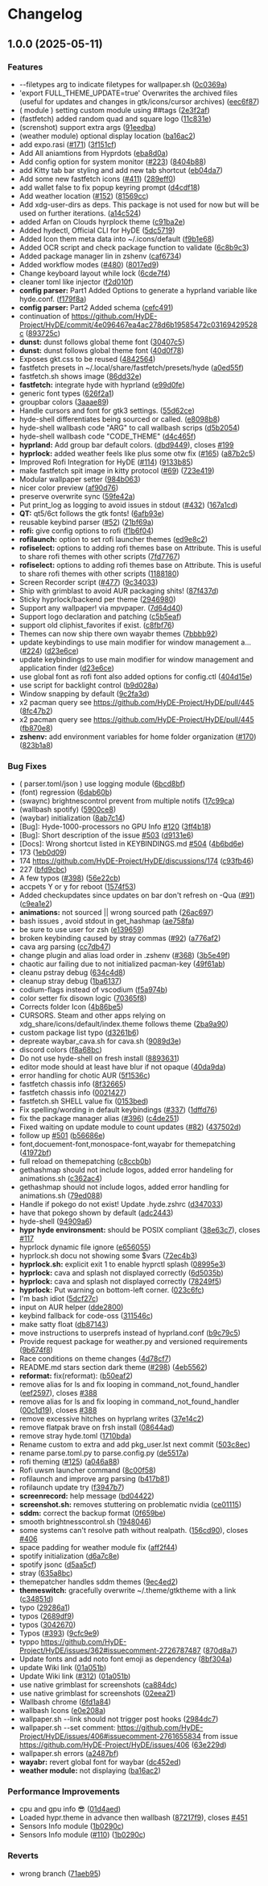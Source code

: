 # Changelog

## 1.0.0 (2025-05-11)


### Features

* --filetypes arg to indicate filetypes for wallpaper.sh ([0c0369a](https://github.com/prabinzz/HyDE/commit/0c0369a634835da49a95254a64694458f4ebb45d))
* 'export FULL_THEME_UPDATE=true'       Overwrites the archived files (useful for updates and changes in gtk/icons/cursor archives) ([eec6f87](https://github.com/prabinzz/HyDE/commit/eec6f87cc1f812c7752542e77a0bb2a197b2649a))
* ( module ) setting custom module  using ##tags ([2e3f2af](https://github.com/prabinzz/HyDE/commit/2e3f2af8b70e90c18e0a9f063f424a4c6c5c3ce6))
* (fastfetch) added random quad and square logo ([11c831e](https://github.com/prabinzz/HyDE/commit/11c831e33b5297ec1495e3e2d2d0ccd0d44769a9))
* (screnshot)  support extra args ([91eedba](https://github.com/prabinzz/HyDE/commit/91eedba482cadd50c21cb52f51fd2d0bbf147c49))
* (weather module) optional display location ([ba16ac2](https://github.com/prabinzz/HyDE/commit/ba16ac29e9f75d4d90d1254a11e52a5a1aad4542))
* add  expo.rasi ([#171](https://github.com/prabinzz/HyDE/issues/171)) ([3f151cf](https://github.com/prabinzz/HyDE/commit/3f151cf7cd9ffd8db2d1f6bb8c7e0a31103f6d5f))
* Add All aniamtions from Hyprdots ([eba8d0a](https://github.com/prabinzz/HyDE/commit/eba8d0a716d442259fb0411b0b70c2e5f2ce5008))
* Add config option for system monitor ([#223](https://github.com/prabinzz/HyDE/issues/223)) ([8404b88](https://github.com/prabinzz/HyDE/commit/8404b889fef29ead7962cf6bb4ca4200783727e3))
* add Kitty tab bar styling and add new tab shortcut ([eb04da7](https://github.com/prabinzz/HyDE/commit/eb04da7cd9aa89f952b0a71b3cff6fe25227e934))
* Add some new fastfetch icons ([#411](https://github.com/prabinzz/HyDE/issues/411)) ([289eff0](https://github.com/prabinzz/HyDE/commit/289eff04fbd72936647e49b4328edb8a9b1d57a0))
* add wallet false to fix popup keyring prompt ([d4cdf18](https://github.com/prabinzz/HyDE/commit/d4cdf18ac534dc9336b6d6c7aef83b14606cd235))
* Add weather location ([#152](https://github.com/prabinzz/HyDE/issues/152)) ([81569cc](https://github.com/prabinzz/HyDE/commit/81569cc01a2ed51977972a3a5e136c20c3550eb2))
* Add xdg-user-dirs as deps. This package is not used for now but will be used on further iterations. ([a14c524](https://github.com/prabinzz/HyDE/commit/a14c5245743309a02092cd1695274c86dbe06eb1))
* added Arfan on Clouds hyrplock theme ([c91ba2e](https://github.com/prabinzz/HyDE/commit/c91ba2e5b3e2090b42fba53120941b3922e8c669))
* Added hydectl, Official CLI for HyDE ([5dc5719](https://github.com/prabinzz/HyDE/commit/5dc57193cd3a0499ffaa1344eb61e7e21d64a25e))
* Added Icon them meta data into ~/.icons/default ([f9b1e68](https://github.com/prabinzz/HyDE/commit/f9b1e68fc46acb139c7cbc07e5ee15e459ba75de))
* Added OCR script  and check package function to validate ([6c8b9c3](https://github.com/prabinzz/HyDE/commit/6c8b9c3a6a136e71758ae7f8e6a764042669e107))
* Added package manager lin in zshenv ([caf6734](https://github.com/prabinzz/HyDE/commit/caf67349b5e476bfecdd047700a8e078b5cbef84))
* Added workflow modes ([#480](https://github.com/prabinzz/HyDE/issues/480)) ([8017ed9](https://github.com/prabinzz/HyDE/commit/8017ed9aed184ceb06b3ac42f3250fb2f84b2280))
* Change keyboard layout while lock ([6cde7f4](https://github.com/prabinzz/HyDE/commit/6cde7f438f8282641bcf4a9fb4de74ac5ae63af3))
* cleaner toml like injector ([f2d010f](https://github.com/prabinzz/HyDE/commit/f2d010fd2fc4537941f83dc1dd449fa6e283a9ac))
* **config parser:** Part1  Added Options to generate a hyprland variable  like hyde.conf. ([f179f8a](https://github.com/prabinzz/HyDE/commit/f179f8a6b674a24431c87b3d4f050602afa20330))
* **config parser:** Part2 Added schema ([cefc491](https://github.com/prabinzz/HyDE/commit/cefc49166aafeca6fc180cfd20b6c393e11f864c))
* continuation of  https://github.com/HyDE-Project/HyDE/commit/4e096467ea4ac278d6b19585472c03169429528c ([893725c](https://github.com/prabinzz/HyDE/commit/893725c4a906c2b997ba229ce617442003f55bf1))
* **dunst:** dunst follows global theme font ([30407c5](https://github.com/prabinzz/HyDE/commit/30407c517c541532e8b61211fd38f4757f07c7ae))
* **dunst:** dunst follows global theme font ([40d0f78](https://github.com/prabinzz/HyDE/commit/40d0f789b32954284952a1f3c984013758cde362))
* Exposes gkt.css to be reused ([4842564](https://github.com/prabinzz/HyDE/commit/484256417c98b2ec164127af50414413a056ef41))
* fastfetch presets in ~/.local/share/fastfetch/presets/hyde ([a0ed55f](https://github.com/prabinzz/HyDE/commit/a0ed55fa608c716fa78d783e975c3072aa75acad))
* fastfetch.sh shows image ([86dd32e](https://github.com/prabinzz/HyDE/commit/86dd32e5a294ca5474425d491fdc4f801df5baca))
* **fastfetch:** integrate hyde with hyprland ([e99d0fe](https://github.com/prabinzz/HyDE/commit/e99d0fe120a0973413fad2601a38fd523053bfd5))
* generic font types ([626f2a1](https://github.com/prabinzz/HyDE/commit/626f2a16f8053ce454af5fa4c5aa81e5c4c7c3c7))
* groupbar colors ([3aaae89](https://github.com/prabinzz/HyDE/commit/3aaae89b5ebff23f43ceaf8ed1f456d796a7ef37))
* Handle cursors and font for gtk3 settings. ([55d62ce](https://github.com/prabinzz/HyDE/commit/55d62ce963f457aa554cd5fecb3470928dfe915e))
* hyde-shell differentiates being sourced or called. ([e8098b8](https://github.com/prabinzz/HyDE/commit/e8098b87d8e327a4864696891af9565839f24ffd))
* hyde-shell wallbash code "ARG" to call wallbash scrips ([d5b2054](https://github.com/prabinzz/HyDE/commit/d5b205413d6a6cc20b0d2abbd2cef9d28a793f29))
* hyde-shell wallbash code "CODE_THEME" ([d4c465f](https://github.com/prabinzz/HyDE/commit/d4c465f55ca5f4d227f2bcefffc43ff7238e4501))
* **hyprland:** Add group bar default colors. ([dbd9449](https://github.com/prabinzz/HyDE/commit/dbd9449840b39e21342288fa7ab4e1a21c66269f)), closes [#199](https://github.com/prabinzz/HyDE/issues/199)
* **hyprlock:** added weather feels like plus some otw fix  ([#165](https://github.com/prabinzz/HyDE/issues/165)) ([a87b2c5](https://github.com/prabinzz/HyDE/commit/a87b2c597cb4c7a39b5718b1285f02d6bb722e16))
* Improved Rofi Integration for HyDE ([#114](https://github.com/prabinzz/HyDE/issues/114)) ([9133b85](https://github.com/prabinzz/HyDE/commit/9133b85b4a25dfddf0ba125377251d4c09c7b0a3))
* make fastfetch spit image in kitty protocol ([#69](https://github.com/prabinzz/HyDE/issues/69)) ([723e419](https://github.com/prabinzz/HyDE/commit/723e419a0d92fa35916ccb068b78a347a8b828ea))
* Modular wallpaper setter ([984b063](https://github.com/prabinzz/HyDE/commit/984b06356d16cd8a82a037685e1e61a292fcdc95))
* nicer color preview ([af90d76](https://github.com/prabinzz/HyDE/commit/af90d76fd5699bac4979d7ed7bc0b3982e14a1d8))
* preserve overwrite sync ([59fe42a](https://github.com/prabinzz/HyDE/commit/59fe42ab5c3f4e8bb1ba4cf30a1bced19db8dcc2))
* Put print_log as logging to avoid issues in stdout  ([#432](https://github.com/prabinzz/HyDE/issues/432)) ([167a1cd](https://github.com/prabinzz/HyDE/commit/167a1cd2e04a3e00ae23ac7a63c46a503f047c51))
* **QT:** qt5/6ct follows the gtk fonts! ([6afb93e](https://github.com/prabinzz/HyDE/commit/6afb93e0d096b831650ed4b0baf0413ac3aaebac))
* reusable keybind parser ([#52](https://github.com/prabinzz/HyDE/issues/52)) ([21bf69a](https://github.com/prabinzz/HyDE/commit/21bf69a25a63168f6c33228c8f56ea18d5ed0d97))
* **rofi:** give config options to rofi ([f1b6f04](https://github.com/prabinzz/HyDE/commit/f1b6f04115530af67dccaf9bd18ad90850b6196b))
* **rofilaunch:** option to set rofi launcher themes ([ed9e8c2](https://github.com/prabinzz/HyDE/commit/ed9e8c2fc04b6b0f8982b2f03b92130a9554a081))
* **rofiselect:** options to adding rofi  themes base on Attribute. This is useful to share rofi themes with other scripts ([7fd7767](https://github.com/prabinzz/HyDE/commit/7fd7767a19cb6c54c991f5909b1af55dd18ee154))
* **rofiselect:** options to adding rofi  themes base on Attribute. This is useful to share rofi themes with other scripts ([1188180](https://github.com/prabinzz/HyDE/commit/1188180e93bc7fe3fdb7d871994e0ecdbe68c146))
* Screen Recorder script ([#477](https://github.com/prabinzz/HyDE/issues/477)) ([9c34033](https://github.com/prabinzz/HyDE/commit/9c3403302f7384c856558c6c08632cad1ea8183e))
* Ship with grimblast to avoid AUR packaging shits! ([87f437d](https://github.com/prabinzz/HyDE/commit/87f437daf6b711ae7db60a3a65395c143292fd5f))
* Sticky hyprlock/backend  per theme ([2946980](https://github.com/prabinzz/HyDE/commit/29469801e635a2c628e387ca14ee3bf18fbfed33))
* Support any wallpaper! via mpvpaper. ([7d64d40](https://github.com/prabinzz/HyDE/commit/7d64d408ef704252c169ce68319819f297b84a2e))
* Support logo declaration and patching ([c5b5eaf](https://github.com/prabinzz/HyDE/commit/c5b5eafcdb28c546994ea38e102294ff901c733d))
* support old cliphist_favorites if exist. ([c8fbf76](https://github.com/prabinzz/HyDE/commit/c8fbf76c5d8d5cee4ff2bdee0e4259249624b10c))
* Themes can now ship there own wayabr themes ([7bbbb92](https://github.com/prabinzz/HyDE/commit/7bbbb927c4230b0ee6bd30dacde5b2910dfaa217))
* update keybindings to use main modifier for window management a… ([#224](https://github.com/prabinzz/HyDE/issues/224)) ([d23e6ce](https://github.com/prabinzz/HyDE/commit/d23e6ce331bdaac4a83f4c6fcee2af0b1736df3a))
* update keybindings to use main modifier for window management and application finder ([d23e6ce](https://github.com/prabinzz/HyDE/commit/d23e6ce331bdaac4a83f4c6fcee2af0b1736df3a))
* use  global font as rofi font also added options for config.ctl ([404d15e](https://github.com/prabinzz/HyDE/commit/404d15e83b2f7a29f5d6804aef1c9e5fed0c050b))
* use script for backlight control ([b9d028a](https://github.com/prabinzz/HyDE/commit/b9d028a732771e0a559c3e342545aac58ede88f1))
* Window snapping by default ([9c2fa3d](https://github.com/prabinzz/HyDE/commit/9c2fa3d41d0fb5b0dc97fce570e1e10b75d724c6))
* x2 pacman query see https://github.com/HyDE-Project/HyDE/pull/445 ([8fc47b2](https://github.com/prabinzz/HyDE/commit/8fc47b292d971bf82bcf286b3d399bc40fb76dc0))
* x2 pacman query see https://github.com/HyDE-Project/HyDE/pull/445 ([fb870e8](https://github.com/prabinzz/HyDE/commit/fb870e80e9e2d4ed7fe92b5e926ef5eee33f89f0))
* **zshenv:** add environment variables for home folder organization ([#170](https://github.com/prabinzz/HyDE/issues/170)) ([823b1a8](https://github.com/prabinzz/HyDE/commit/823b1a85e1ef4b578984ac64a1e49100e5d03aa3))


### Bug Fixes

* ( parser.toml/json ) use logging module ([6bcd8bf](https://github.com/prabinzz/HyDE/commit/6bcd8bfadda3ddc6779a77ee53d70ce95ce52730))
* (font) regression ([6dab60b](https://github.com/prabinzz/HyDE/commit/6dab60b4c232f76cd278a029027e089d8ed3a1ae))
* (swaync) brightnescontrol prevent from multiple notifs ([17c99ca](https://github.com/prabinzz/HyDE/commit/17c99caab49a65b316f6cbe8033fbbf293385764))
* (wallbash spotify) ([5900ce8](https://github.com/prabinzz/HyDE/commit/5900ce887f30dde938e4cd37acbccddd3b795135))
* (waybar) initialization ([8ab7c14](https://github.com/prabinzz/HyDE/commit/8ab7c145c464b4382b847a75080e18fb9e67b134))
* [Bug]: Hyde-1000-processors no GPU Info [#120](https://github.com/prabinzz/HyDE/issues/120) ([3ff4b18](https://github.com/prabinzz/HyDE/commit/3ff4b184e7b15822564f96441197aacc21eb9dc8))
* [Bug]: Short description of the issue [#503](https://github.com/prabinzz/HyDE/issues/503) ([d9131e6](https://github.com/prabinzz/HyDE/commit/d9131e65dd9a263ab72e5d1f12f00daeab1624f7))
* [Docs]: Wrong shortcut listed in KEYBINDINGS.md [#504](https://github.com/prabinzz/HyDE/issues/504) ([4b6bd6e](https://github.com/prabinzz/HyDE/commit/4b6bd6e48f049114f22f4688cd590af445a2b7b2))
* 173 ([1eb0d09](https://github.com/prabinzz/HyDE/commit/1eb0d09eca6aca1316e61e921038ccce999de1e7))
* 174 https://github.com/HyDE-Project/HyDE/discussions/174 ([c93fb46](https://github.com/prabinzz/HyDE/commit/c93fb46aae7e0ceac56ca823eff7473d5255754f))
* 227 ([bfd9cbc](https://github.com/prabinzz/HyDE/commit/bfd9cbceaeaca55cc360041776350e8ebd2a4727))
* A few typos ([#398](https://github.com/prabinzz/HyDE/issues/398)) ([56e22cb](https://github.com/prabinzz/HyDE/commit/56e22cb329363a7337d7070a9c666071296745a8))
* accpets Y or y for reboot ([1574f53](https://github.com/prabinzz/HyDE/commit/1574f533cb4c92001bd28e6bbf0735699fcaf9d7))
* Added checkupdates since updates on bar don't refresh on -Qua ([#91](https://github.com/prabinzz/HyDE/issues/91)) ([c9ea1e2](https://github.com/prabinzz/HyDE/commit/c9ea1e2cc83979c58c84267512965538e1b56b43))
* **animations:** not sourced || wrong sourced path ([26ac697](https://github.com/prabinzz/HyDE/commit/26ac69715aaed8f788d981c4078a5d6dbbb01312))
* bash issues , avoid stdout in get_hashmap ([ae758fa](https://github.com/prabinzz/HyDE/commit/ae758fa01f5a3cb1e35cdfeeaa3e198821bcbcfe))
* be sure to use user for zsh ([e139659](https://github.com/prabinzz/HyDE/commit/e13965927b166e5a1e25010989904f7e914a25c5))
* broken keybinding caused by stray commas  ([#92](https://github.com/prabinzz/HyDE/issues/92)) ([a776af2](https://github.com/prabinzz/HyDE/commit/a776af20631556a5cb014dce4f1bf5e6bf72d440))
* cava arg parsing ([cc7db47](https://github.com/prabinzz/HyDE/commit/cc7db478021e9152cc121c961ba90e7351f6fd8a))
* change plugin and alias load order in .zshenv ([#368](https://github.com/prabinzz/HyDE/issues/368)) ([3b5e49f](https://github.com/prabinzz/HyDE/commit/3b5e49fc9762904e2ae05870f5f2cb58bfd4af5e))
* chaotic aur failing due to not initialized pacman-key ([49f61ab](https://github.com/prabinzz/HyDE/commit/49f61ab1ad1fe98a8a654cc5e38efdfdbfec6d38))
* cleanu pstray debug ([634c4d8](https://github.com/prabinzz/HyDE/commit/634c4d81eb7b6d3900086cb6cf8f5990844a3fc9))
* cleanup stray debug ([1ba6137](https://github.com/prabinzz/HyDE/commit/1ba61371c641b2187c45f32598ebeb67c328cd65))
* codium-flags instead of vscodium ([f5a974b](https://github.com/prabinzz/HyDE/commit/f5a974bd9ec12046170864e8b0ee028d060ec5cf))
* color setter  fix  disown logic ([70365f8](https://github.com/prabinzz/HyDE/commit/70365f8266f773c3be9d6ba3fe5b746a11ec6ecb))
* Corrects folder Icon ([4b86be5](https://github.com/prabinzz/HyDE/commit/4b86be51c18bea8384fcb9b6e5afc4ab86a39cb6))
* CURSORS. Steam and other apps relying on xdg_share/icons/default/index.theme follows theme ([2ba9a90](https://github.com/prabinzz/HyDE/commit/2ba9a90372597add7b8f850692b9c0210e8feaeb))
* custom package list typo ([d3261b6](https://github.com/prabinzz/HyDE/commit/d3261b65bb41fbd9781192c76c130d4cfc95f643))
* depreate waybar_cava.sh for cava.sh ([9089d3e](https://github.com/prabinzz/HyDE/commit/9089d3e6caa42dc2ea4a79f49403ded2e49aa466))
* discord colors ([f8a68bc](https://github.com/prabinzz/HyDE/commit/f8a68bc212c0f548faaa02dd12517f204e2bda00))
* Do not use hyde-shell on fresh install ([8893631](https://github.com/prabinzz/HyDE/commit/889363145e519a554cc41f8cf5c9993dfc1c2d30))
* editor mode should at least have  blur if not opaque ([40da9da](https://github.com/prabinzz/HyDE/commit/40da9daba860197e9b655a530a7f261d7e553493))
* error handling for chotic AUR ([5f1536c](https://github.com/prabinzz/HyDE/commit/5f1536cd53cda7523f38438160fac422f0ebb2de))
* fastfetch chassis info ([8f32665](https://github.com/prabinzz/HyDE/commit/8f326654370a68789c4ae0f168a55baf41f2d6a3))
* fastfetch chassis info ([0021427](https://github.com/prabinzz/HyDE/commit/0021427a73875f32cf1296f68b771eda713fc253))
* fastfetch.sh SHELL value fix ([0153bed](https://github.com/prabinzz/HyDE/commit/0153beda72bba469a9f9f96041302a0276e08efc))
* Fix spelling/wording in default keybindings ([#337](https://github.com/prabinzz/HyDE/issues/337)) ([1dffd76](https://github.com/prabinzz/HyDE/commit/1dffd76aba02d5d114e8b818aa28c3c58090f8fc))
* fix the package manager alias ([#396](https://github.com/prabinzz/HyDE/issues/396)) ([c4de251](https://github.com/prabinzz/HyDE/commit/c4de251855a87e3ef4cd30e798e3c08f8f5fd164))
* Fixed waiting on update module to count updates ([#82](https://github.com/prabinzz/HyDE/issues/82)) ([437502d](https://github.com/prabinzz/HyDE/commit/437502d22ca41039ca2c92ff4fd9ba96cfe672b9))
* follow up [#501](https://github.com/prabinzz/HyDE/issues/501) ([b56686e](https://github.com/prabinzz/HyDE/commit/b56686e6f0101378dc621a246ae15d39de80da2a))
* font,docuement-font,monospace-font,wayabr for themepatching ([41972bf](https://github.com/prabinzz/HyDE/commit/41972bff0adb38bd1f4bb8ff89acd1ca389206c1))
* full reload on themepatching ([c8ccb0b](https://github.com/prabinzz/HyDE/commit/c8ccb0b6e8080ce304c46b25c0ac7f877e426f43))
* gethashmap should not include logos, added error handeling for animations.sh ([c362ac4](https://github.com/prabinzz/HyDE/commit/c362ac45cfaa7ad293bed5b04bf8df2a7a9a07e8))
* gethashmap should not include logos, added error handling for animations.sh ([79ed088](https://github.com/prabinzz/HyDE/commit/79ed0887d3f32affa003f206f5cdd5f809e5f53f))
* Handle if pokego do not exist! Update .hyde.zshrc ([d347033](https://github.com/prabinzz/HyDE/commit/d3470337f2764d4de7b53b4da942416c43b00a25))
* have that pokego shown by default ([adc2443](https://github.com/prabinzz/HyDE/commit/adc244341a0fc48182aa96babb0fc0b5262eb444))
* hyde-shell ([94909a6](https://github.com/prabinzz/HyDE/commit/94909a64ac8fab8041fc4fe1d4b0b51107f8d0b7))
* **hypr hyde environsment:** should be POSIX compliant ([38e63c7](https://github.com/prabinzz/HyDE/commit/38e63c752d2b0066592c136e5b5c8fa023c4fc4a)), closes [#117](https://github.com/prabinzz/HyDE/issues/117)
* hyprlock dynamic file ignore ([e656055](https://github.com/prabinzz/HyDE/commit/e6560553767cd6c247e2aeb78e01f038bb41b98c))
* hyprlock.sh docu not showing some \$vars ([72ec4b3](https://github.com/prabinzz/HyDE/commit/72ec4b3c914bd44b26b4dfb2bc77d069006af42a))
* **hyprlock.sh:** explicit exit 1 to enable hyprctl splash ([08995e3](https://github.com/prabinzz/HyDE/commit/08995e357eafcc8ecab1c5dcaf2e79166bce325a))
* **hyprlock:** cava and splash not displayed correctly ([6d5035b](https://github.com/prabinzz/HyDE/commit/6d5035b357a55f8084febdd9f7a429c65aada022))
* **hyprlock:** cava and splash not displayed correctly ([78249f5](https://github.com/prabinzz/HyDE/commit/78249f519abebe585de03b3dff24e23f4e75938d))
* **hyprlock:** Put warning on bottom-left corner. ([023c6fc](https://github.com/prabinzz/HyDE/commit/023c6fc0d1cba10f154e8373ca912cf4f5e1785f))
* I'm bash  idiot ([5dcf27c](https://github.com/prabinzz/HyDE/commit/5dcf27c33dba8f27b199d7265b5354f1c37ffdca))
* input on AUR helper ([dde2800](https://github.com/prabinzz/HyDE/commit/dde2800e2952c2ab1f6646264a41aca66498c9d3))
* keybind fallback for code-oss ([311546c](https://github.com/prabinzz/HyDE/commit/311546c368e6600cfadf7f7165185ca1c98ad455))
* make satty float ([db87143](https://github.com/prabinzz/HyDE/commit/db87143e258cd14e5aa331ec56a73e4c173c6955))
* move instructions to userprefs instead of hyprland.conf ([b9c79c5](https://github.com/prabinzz/HyDE/commit/b9c79c57f09767971eb8bcbb9317b2456f4b7f49))
* Provide request package for weather.py and versioned requirements ([9b674f8](https://github.com/prabinzz/HyDE/commit/9b674f84f860ed6a6cc0b7687ba5d2f7fb772e35))
* Race conditions on theme changes ([4d78cf7](https://github.com/prabinzz/HyDE/commit/4d78cf778e00fc2c074447d8b92d17b78b538da1))
* README.md stars section dark theme ([#298](https://github.com/prabinzz/HyDE/issues/298)) ([4eb5562](https://github.com/prabinzz/HyDE/commit/4eb5562bc9d3827c6553b3a2f9c2570bbd34369a))
* **reformat:** fix(reformat):  ([b50eaf2](https://github.com/prabinzz/HyDE/commit/b50eaf21b54e4edfe0ea94a5c0447b8249e3f70b))
* remove alias for ls and fix looping in command_not_found_handler ([eef2597](https://github.com/prabinzz/HyDE/commit/eef2597a5f9cc755d64ae6232a3c20e24dee5180)), closes [#388](https://github.com/prabinzz/HyDE/issues/388)
* remove alias for ls and fix looping in command_not_found_handler ([00c1d19](https://github.com/prabinzz/HyDE/commit/00c1d19c9460be341e2252c787f817da092dbc03)), closes [#388](https://github.com/prabinzz/HyDE/issues/388)
* remove excessive hitches on hyprlang writes ([37e14c2](https://github.com/prabinzz/HyDE/commit/37e14c259563f589eb22e2ef9fd27398284a9fe3))
* remove flatpak brave on frsh install ([08644ad](https://github.com/prabinzz/HyDE/commit/08644ade81e7e14577406717023564f37e4c2ec8))
* remove stray hyde.toml ([1710bda](https://github.com/prabinzz/HyDE/commit/1710bda794ee719c6b4c4d9398a3a98d6054d028))
* Rename custom to extra  and add pkg_user.lst next commit ([503c8ec](https://github.com/prabinzz/HyDE/commit/503c8ec71a7bf0c43bbeb96dd2d1a1d6edf14832))
* rename parse.toml.py to parse.config.py ([de5517a](https://github.com/prabinzz/HyDE/commit/de5517ac4aa084606c8346fd88a96c006d7e6ffd))
* rofi theming ([#125](https://github.com/prabinzz/HyDE/issues/125)) ([a046a88](https://github.com/prabinzz/HyDE/commit/a046a8854f124ce38a95a6ce6be42c582d542be7))
* Rofi uwsm launcher command ([8c00f58](https://github.com/prabinzz/HyDE/commit/8c00f58e88b665de8197756c02c2a3945fd6a234))
* rofilaunch and improve arg parsing ([b417b81](https://github.com/prabinzz/HyDE/commit/b417b8197f5d6e854e6ea744e2bec95d2698f32c))
* rofilaunch update try ([f3947b7](https://github.com/prabinzz/HyDE/commit/f3947b720c98577208c39f0359a0bfb6c9ff5a04))
* **screenrecord:** help message ([bd04422](https://github.com/prabinzz/HyDE/commit/bd0442280c91ee41eed8d6203a64845f036d4e40))
* **screenshot.sh:** removes stuttering on problematic nvidia ([ce01115](https://github.com/prabinzz/HyDE/commit/ce01115f7015b889fd2eae44bea1e0443040e0b3))
* **sddm:** correct the backup format ([0f659be](https://github.com/prabinzz/HyDE/commit/0f659be219b2f9e6978e834151fd6be3ef94d08a))
* smooth brightnesscontrol.sh ([1948046](https://github.com/prabinzz/HyDE/commit/194804606a5b69637985774ef3829abba04229a7))
* some systems can't resolve path without realpath. ([156cd90](https://github.com/prabinzz/HyDE/commit/156cd909d7c50bee2a641224eee16e9d964dfc0c)), closes [#406](https://github.com/prabinzz/HyDE/issues/406)
* space padding for weather module fix ([aff2f44](https://github.com/prabinzz/HyDE/commit/aff2f44533076862e6c779424a2367870bda0fd2))
* spotify initialization ([d6a7c8e](https://github.com/prabinzz/HyDE/commit/d6a7c8e2f44b9f9c764afba2772f566cadc96fd9))
* spotify jsonc ([d5aa5cf](https://github.com/prabinzz/HyDE/commit/d5aa5cf22bdf396d7cd5389cf81be316f30ff80d))
* stray ([635a8bc](https://github.com/prabinzz/HyDE/commit/635a8bc5c12c87306ada1b5b2967a40e862ec086))
* themepatcher handles sddm themes ([9ec4ed2](https://github.com/prabinzz/HyDE/commit/9ec4ed214f7c13abc99d7c852ccf3e2b692a7adf))
* **themeswitch:** gracefully overwrite ~/.theme/gtktheme  with a link ([c34851d](https://github.com/prabinzz/HyDE/commit/c34851d0b4e3c881a6394af744b47886a56a0a43))
* typo ([29286a1](https://github.com/prabinzz/HyDE/commit/29286a1122ff0bd0a2d5a9831bea275df9171c75))
* typos ([2689df9](https://github.com/prabinzz/HyDE/commit/2689df9882b5ac501d6d66a0118561041e311ae3))
* typos ([3042670](https://github.com/prabinzz/HyDE/commit/30426703082d81911c74f6564871521815bd18df))
* Typos ([#393](https://github.com/prabinzz/HyDE/issues/393)) ([9cfc9e9](https://github.com/prabinzz/HyDE/commit/9cfc9e9ce6926e77c22ca884cf81203f59534dfb))
* typpo https://github.com/HyDE-Project/HyDE/issues/362#issuecomment-2726787487 ([870d8a7](https://github.com/prabinzz/HyDE/commit/870d8a7a198c2e3adfe16150dea7e825d85d8584))
* Update fonts and add noto font emoji as dependency ([8bf304a](https://github.com/prabinzz/HyDE/commit/8bf304ad4374af578071bd479596e2aea711031c))
* update Wiki link ([01a051b](https://github.com/prabinzz/HyDE/commit/01a051b6af1a814759b842ea5dfe690d5f301743))
* Update Wiki link ([#312](https://github.com/prabinzz/HyDE/issues/312)) ([01a051b](https://github.com/prabinzz/HyDE/commit/01a051b6af1a814759b842ea5dfe690d5f301743))
* use  native grimblast for screenshots ([ca884dc](https://github.com/prabinzz/HyDE/commit/ca884dc70bf642c70668a9c8af3a1b360d71ceee))
* use  native grimblast for screenshots ([02eea21](https://github.com/prabinzz/HyDE/commit/02eea21937d6abd0997c559c5101deb297f40eb4))
* Wallbash chrome ([6fd1a84](https://github.com/prabinzz/HyDE/commit/6fd1a8476940a5a76d02f51cccf0016120dabb37))
* wallbash Icons ([e0e208a](https://github.com/prabinzz/HyDE/commit/e0e208af765bf8f8b88c2a8c8f479b500d2c308c))
* wallpaper.sh --link should not trigger post hooks ([2984dc7](https://github.com/prabinzz/HyDE/commit/2984dc763b6c95eb4995fa626bc45568bff3f18a))
* wallpaper.sh --set comment: https://github.com/HyDE-Project/HyDE/issues/406#issuecomment-2761655834 from issue https://github.com/HyDE-Project/HyDE/issues/406 ([63e229d](https://github.com/prabinzz/HyDE/commit/63e229d4b17bf4f6e7cb9b773308342e2a02b5aa))
* wallpaper.sh errors ([a2487bf](https://github.com/prabinzz/HyDE/commit/a2487bfa518bf779d68251ed2c5f83889ba93ee0))
* **wayabr:** revert global font for waybar ([dc452ed](https://github.com/prabinzz/HyDE/commit/dc452edf12bb17d9ce46cec414a72cb089bfa83c))
* **weather module:** not displaying ([ba16ac2](https://github.com/prabinzz/HyDE/commit/ba16ac29e9f75d4d90d1254a11e52a5a1aad4542))


### Performance Improvements

* cpu and gpu info 😎 ([01d4aed](https://github.com/prabinzz/HyDE/commit/01d4aed1246d99d04d4724a1b1453eb12cd1dfd6))
* Loaded hypr.theme in advance then wallbash ([87217f9](https://github.com/prabinzz/HyDE/commit/87217f9126f1cda44d5df6b6371a92f974f299a2)), closes [#451](https://github.com/prabinzz/HyDE/issues/451)
* Sensors Info module ([1b0290c](https://github.com/prabinzz/HyDE/commit/1b0290ce2239dada988a4db202834b0c68dae65e))
* Sensors Info module  ([#110](https://github.com/prabinzz/HyDE/issues/110)) ([1b0290c](https://github.com/prabinzz/HyDE/commit/1b0290ce2239dada988a4db202834b0c68dae65e))


### Reverts

* wrong branch ([71aeb95](https://github.com/prabinzz/HyDE/commit/71aeb9504324f9a3d1235387058223e8ac9f242e))
